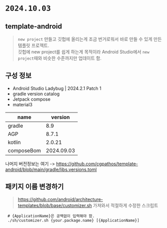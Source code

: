 # `2024.10.03`

## template-android

> `new project` 만들고 깃헙에 올리는게 조금 번거로워서 바로 만들 수 있게 만든 템플릿 프로젝트.  
> 깃헙에 new project를 쉽게 하는게 목적이라 Android Studio에서 `new project`때와 비슷한 수준까지만 업데이트 함.

## 구성 정보

* Android Studio Ladybug | 2024.2.1 Patch 1
* gradle version catalog
* Jetpack compose
* material3

| name       | version    |
|------------|------------|
| gradle     | 8.9        |
| AGP        | 8.7.1      |
| kotlin     | 2.0.21     |
| composeBom | 2024.09.03 |

나머지 버전정보는 여기 -> https://github.com/cgpathos/template-android/blob/main/gradle/libs.versions.toml

## 패키지 이름 변경하기

> https://github.com/android/architecture-templates/blob/base/customizer.sh 가져와서 적절하게 수정한 스크립트

```
 # {ApplicationName}은 공백없이 입력해야 함.
 ./sh/customizer.sh {your.package.name} [{ApplicationName}]
```
